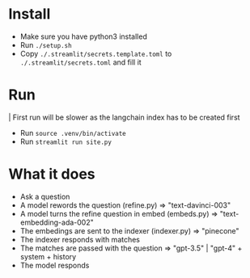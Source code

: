 # Install

- Make sure you have python3 installed
- Run `./setup.sh`
- Copy `./.streamlit/secrets.template.toml` to `./.streamlit/secrets.toml` and fill it

# Run

| First run will be slower as the langchain index has to be created first

- Run `source .venv/bin/activate`
- Run `streamlit run site.py`

# What it does

- Ask a question
- A model rewords the question (refine.py) => "text-davinci-003"
- A model turns the refine question in embed (embeds.py) => "text-embedding-ada-002"
- The embedings are sent to the indexer (indexer.py) => "pinecone"
- The indexer responds with matches
- The matches are passed with the question => "gpt-3.5" | "gpt-4" + system + history
- The model responds
